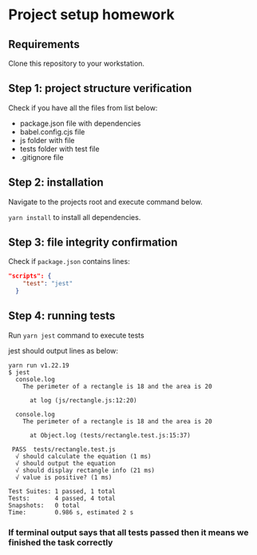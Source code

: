 # Project setup homework

## Requirements  
Clone this repository to your workstation.  


## Step 1: project structure verification
Check if you have all the files from list below:

- package.json file with dependencies
- babel.config.cjs file
- js folder with file
- tests folder with test file
- .gitignore file

## Step 2: installation
Navigate to the projects root and execute command below.

`yarn install` to install all dependencies.

## Step 3: file integrity confirmation

Check if `package.json` contains lines:

```json
"scripts": {
    "test": "jest"
  }
```

## Step 4: running tests
Run `yarn jest` command to execute tests

jest should output lines as below:

```text
yarn run v1.22.19
$ jest
  console.log
    The perimeter of a rectangle is 18 and the area is 20

      at log (js/rectangle.js:12:20)

  console.log
    The perimeter of a rectangle is 18 and the area is 20

      at Object.log (tests/rectangle.test.js:15:37)

 PASS  tests/rectangle.test.js
  √ should calculate the equation (1 ms)
  √ should output the equation
  √ should display rectangle info (21 ms)
  √ value is positive? (1 ms)

Test Suites: 1 passed, 1 total
Tests:       4 passed, 4 total
Snapshots:   0 total
Time:        0.986 s, estimated 2 s
```

### If terminal output says that all tests passed then it means we finished the task correctly